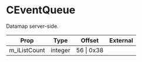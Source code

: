 # CEventQueue

Datamap server-side.

|Prop|Type|Offset|External|
|---|:-:|:-:|--:|
|m_iListCount|integer|56 \| 0x38||
